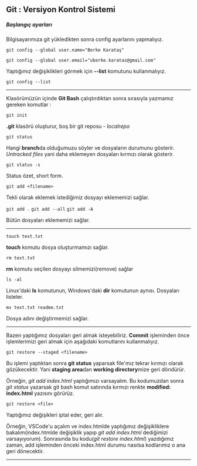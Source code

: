 ## Git : Versiyon Kontrol Sistemi

##### Başlangıç ayarları

Bilgisayarımıza git yükledikten sonra config ayarlarını yapmalıyız.

`git config --global user.name="Berke Karataş"`

`git config --global user.email="uberke.karatas@gmail.com"`

Yaptığımız değişiklikleri görmek için **--list** komutunu kullanmalıyız.

`git config --list`

____

Klasörümüzün içinde **Git Bash** çalıştırdıktan sonra sırasıyla yazmamız gereken komutlar :

`git init`

**.git** klasörü oluşturur, boş bir git reposu - *localrepo*

`git status`

Hangi **branch**da olduğumuzu söyler ve dosyaların durumunu gösterir. *Untracked files* yani daha eklemeyen dosyaları kırmızı olarak gösterir.

`git status -s`

Status özet, short form.

`git add <filename>`

Tekli olarak eklemek istediğimiz dosyayı eklememizi sağlar.


`git add .`
`git add --all`
`git add -A`

Bütün dosyaları eklememizi sağlar.

____

`touch text.txt`

**touch** komutu dosya oluşturmamızı sağlar.

`rm text.txt`

**rm** komutu seçilen dosyayı silmemizi(remove) sağlar

`ls -al`

Linux'daki **ls** komutunun, Windows'daki **dir** komutunun aynısı. Dosyaları listeler.

`mv text.txt readme.txt`

Dosya adını değiştirmemizi sağlar.

___

Bazen yaptığımız dosyaları geri almak isteyebiliriz. **Commit** işleminden önce işlemlerimizi geri almak için aşağıdaki komutlarını kullanmalıyız.

`git restore --staged <filename>`

Bu işlemi yaptıktan sonra **git status** yaparsak file'mız tekrar kırmızı olarak gözükecektir. Yani **staging area**dan **working directory**mize geri döndürür.

Örneğin, *git add index.html* yaptığımızı varsayalım. Bu kodumuzdan sonra *git status* yazarsak git bash komut satırında kırmızı renkte **modified: index.html** yazısını görürüz.

`git restore <file>`

Yaptığımız değişikleri iptal eder, geri alır. 

Örneğin, VSCode'u açalım ve index.htmlde yaptığımız değişikliklere bakalım(index.htmlde değişiklik yapıp *git add index.html* dediğimizi varsayıyorum). Sonrasında bu kodu(*git restore index.html*) yazdığımız zaman, add işleminden önceki index.html durumu nasılsa kodlarımız o ana geri dönecektir.

___